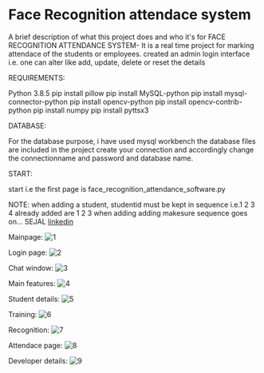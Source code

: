 # Face Recognition attendace system                                                             
A brief description of what this project does and who it's for FACE RECOGNITION ATTENDANCE SYSTEM- It is a real time project for marking attendace of the students or employees. created an admin login interface i.e. one can alter like add, update, delete or reset the details


REQUIREMENTS:

Python 3.8.5
pip install pillow
pip install MySQL-python
pip install mysql-connector-python
pip install opencv-python
pip install opencv-contrib-python
pip install numpy
pip install pyttsx3

DATABASE:

For the database purpose, i have used mysql workbench the database files are included in the project 
create your connection and accordingly change the connectionname and password and database name.

START:

start i.e the first page is face_recognition_attendance_software.py

NOTE:
when adding a student, studentid must be kept in sequence i.e.1 2 3 4 already added are 1 2 3 when adding adding makesure sequence goes on...
                                                                                                               SEJAL
                                                                                                               [linkedin](https://www.linkedin.com/in/sejal-chhabra/)
                                                                                                                                  

Mainpage:
![1](https://user-images.githubusercontent.com/97884777/170883876-76a689a1-41b3-4f6e-83cb-8579c4d8cb45.png)

Login page:
![2](https://user-images.githubusercontent.com/97884777/170884073-a58d6ce1-e0dc-4fd2-9037-b278ff57a4de.png)

Chat window:
![3](https://user-images.githubusercontent.com/97884777/170884079-d4f233c7-7eb6-4cc1-84da-c81d2a5bb897.png)

Main features:
![4](https://user-images.githubusercontent.com/97884777/170884080-cbcb3db6-18c2-4831-8041-43cd8e09bd5e.png)

Student details:
![5](https://user-images.githubusercontent.com/97884777/170884085-cbdbc34b-dabc-44b0-96df-b43168fa90e8.png)

Training:
![6](https://user-images.githubusercontent.com/97884777/170884089-54bb33f7-6096-41b3-a47c-fb0f832b0094.png)

Recognition:
![7](https://user-images.githubusercontent.com/97884777/170884091-06e89ad0-15fb-4830-b6b7-4c6ee2076b58.png)

Attendace page:
![8](https://user-images.githubusercontent.com/97884777/170884094-34438b0a-8a66-4250-826c-bd667026c875.png)

Developer details:
![9](https://user-images.githubusercontent.com/97884777/170884095-d4b989e5-8556-4dbd-bf80-b42bc8f745fd.png)





